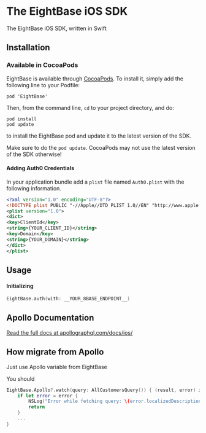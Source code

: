 # The EightBase iOS SDK

The EightBase iOS SDK, written in Swift

## Installation

### Available in CocoaPods

EightBase is available through [CocoaPods](http://cocoapods.org). To install it, simply add the following line to your Podfile:

```objc
pod 'EightBase'
```

Then, from the command line, `cd` to your project directory, and do:

```
pod install
pod update
```

to install the EightBase pod and update it to the latest version of the SDK.

Make sure to do the `pod update`.  CocoaPods may not use the latest version of the SDK otherwise!

#### Adding Auth0 Credentials

In your application bundle add a `plist` file named `Auth0.plist` with the following information.

```xml
<?xml version="1.0" encoding="UTF-8"?>
<!DOCTYPE plist PUBLIC "-//Apple//DTD PLIST 1.0//EN" "http://www.apple.com/DTDs/PropertyList-1.0.dtd">
<plist version="1.0">
<dict>
<key>ClientId</key>
<string>{YOUR_CLIENT_ID}</string>
<key>Domain</key>
<string>{YOUR_DOMAIN}</string>
</dict>
</plist>
```


## Usage

#### Initializing

```swift
EightBase.auth(with: __YOUR_8BASE_ENDPOINT__)
```

## Apollo Documentation

[Read the full docs at apollographql.com/docs/ios/](https://www.apollographql.com/docs/ios/)

## How migrate from Apollo

Just use Apollo variable from EightBase

You should 
```swift
EightBase.Apollo?.watch(query: AllCustomersQuery()) { (result, error) in
    if let error = error {
        NSLog("Error while fetching query: \(error.localizedDescription)")
        return
    }
    ...
}
```
